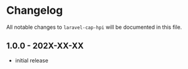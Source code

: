 # Changelog

All notable changes to `laravel-cap-hpi` will be documented in this file.

## 1.0.0 - 202X-XX-XX

- initial release
